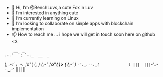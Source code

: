 - 👋 Hi, I’m @BenchLuvs,a cute Fox in Luv
- 👀 I’m interested in anything cute
- 🌱 I’m currently learning on Linux
- 💞️ I’m looking to collaborate on simple apps with blockchain implementation
- 📫 How to reach me ... i hope we will get in touch soon here on github <3

<!---
BenchLuvs/BenchLuvs is a ✨ special ✨ repository because driven by cute ideas..
--->

        __  _
    .-.'  `; `-._  __  _
   (_,         .-:'  `; `-._
 ,'o"(        (_,           )
(__,-'      ,'o"(            )>
   (       (__,-'            )
    `-'._.--._(             )
       |||  |||`-'._.--._.-'
                  |||  |||  

